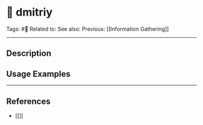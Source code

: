 # 💢 dmitriy
Tags: #💢
Related to: 
See also: 
Previous: [[Information Gathering]]

---
## Description


## Usage Examples


---
## References
- [[]]